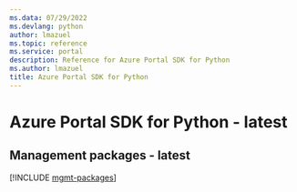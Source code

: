 ```yaml
---
ms.data: 07/29/2022
ms.devlang: python
author: lmazuel
ms.topic: reference
ms.service: portal
description: Reference for Azure Portal SDK for Python
ms.author: lmazuel
title: Azure Portal SDK for Python
---
```

# Azure Portal SDK for Python - latest

## Management packages - latest
[!INCLUDE [mgmt-packages](portal-mgmt-index.md)]
